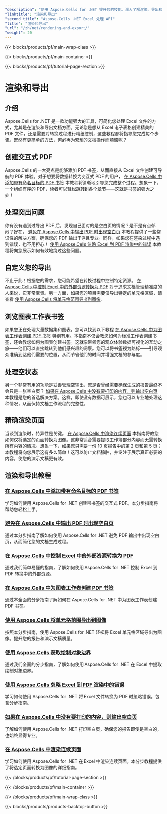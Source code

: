 ```yaml
---
"description": "使用 Aspose.Cells for .NET 提升您的技能。深入了解渲染、导出和创建交互式 Excel PDF 文档的教程。"
"linktitle": "渲染和导出"
"second_title": "Aspose.Cells .NET Excel 处理 API"
"title": "渲染和导出"
"url": "/zh/net/rendering-and-export/"
"weight": 20
---
```


{{< blocks/products/pf/main-wrap-class >}}

{{< blocks/products/pf/main-container >}}

{{< blocks/products/pf/tutorial-page-section >}}

# 渲染和导出

## 介绍

Aspose.Cells for .NET 是一款功能强大的工具，可简化您处理 Excel 文件的方式，尤其是在渲染和导出文档方面。无论您是想从 Excel 电子表格创建精美的 PDF 文件，还是需要对转换过程进行精细控制，这些教程都将指导您完成每个步骤。既然有更简单的方法，何必再为繁琐的文档操作而烦恼呢？

## 创建交互式 PDF

Aspose.Cells 的一大亮点是能够添加 PDF 书签，从而直接从 Excel 文件创建可导航的 PDF 体验。对于想要将数据转换为交互式 PDF 的用户， [在 Aspose.Cells 中添加带有命名目标的 PDF 书签](./add-pdf-bookmarks/) 本教程将清晰地引导您完成整个过程。想象一下，一个组织有序的 PDF，读者可以轻松跳转到各个章节——这就是书签的强大之处！

## 处理突出问题

你有没有遇到过导出 PDF 后，发现自己面对的是空白页的情况？是不是有点郁闷？好在， [避免在 Aspose.Cells 中输出 PDF 时出现空白页](./avoid-blank-page-in-output-pdf/) 本教程提供了一些常识性的解决方案，确保您的 PDF 输出干净且专业。同样，如果您在渲染过程中遇到错误，也不用担心！ [使用 Aspose.Cells 忽略 Excel 到 PDF 渲染中的错误](./ignore-errors-while-rendering/) 本教程将向您展示如何有效地绕过这些问题。

## 自定义您的导出

不止于此！根据您的需求，您可能希望在转换过程中控制特定资源。 [在 Aspose.Cells 中控制 Excel 中的外部资源转换为 PDF](./control-loading-of-external-resources/) 对于追求文档管理精准度的人来说，它非常宝贵。另一方面，如果您的项目需要仅导出特定的单元格区域，请查看 [使用 Aspose.Cells 将单元格范围导出到图像](./export-range-of-cells-to-image/).

## 浏览图表工作表书签

如果您正在处理大量数据集和图表，您可以找到以下教程 [在 Aspose.Cells 中为图表工作表创建 PDF 书签](./create-pdf-bookmark-entry-for-chart-sheet/) 特别有用。本指南不仅会教您如何为标准工作表创建书签，还会教您如何为图表创建书签。这就像带领您的观众体验数据可视化的互动之旅——他们可以直接跳转到他们感兴趣的洞察。您可以将书签视为路标——引导观众准确到达他们需要的位置，从而节省他们的时间并增强文档的参与度。

## 处理空状态

另一个非常有用的功能是妥善管理空输出。您是否曾经需要确保生成的报告最终不会只是一张空白页？ [如果在 Aspose.Cells 中没有要打印的内容，则输出空白页](./output-blank-page-when-nothing-to-print/) 本教程是您的首选解决方案。这样，即使没有数据可展示，您也可以专业地处理这种情况，从而保持文档工作流程的完整性。

## 精确渲染页面

当谈到渲染时，特异性是关键。 [在 Aspose.Cells 中渲染连续页面](./render-limited-number-of-sequential-pages/) 本指南将教您如何仅将选定的页面转换为图像。这非常适合需要提取工作簿部分内容而无需转换所有内容的情况。想象一下，如果您只需要一份 10 页报告中的第 2 页和第 5 页；本教程将向您展示这有多么简单！这可以防止文档臃肿，并专注于展示真正必要的内容，使您的演示文稿更有效。

## 渲染和导出教程
### [在 Aspose.Cells 中添加带有命名目标的 PDF 书签](./add-pdf-bookmarks/)
学习如何使用 Aspose.Cells for .NET 创建带书签的交互式 PDF。本分步指南将帮助您轻松上手。
### [避免在 Aspose.Cells 中输出 PDF 时出现空白页](./avoid-blank-page-in-output-pdf/)
通过本分步指南了解如何使用 Aspose.Cells for .NET 避免 PDF 输出中出现空白页，从而简化您的文档生成过程。
### [在 Aspose.Cells 中控制 Excel 中的外部资源转换为 PDF](./control-loading-of-external-resources/)
通过我们简单易懂的指南，了解如何使用 Aspose.Cells for .NET 控制 Excel 到 PDF 转换中的外部资源。
### [在 Aspose.Cells 中为图表工作表创建 PDF 书签](./create-pdf-bookmark-entry-for-chart-sheet/)
通过本全面的分步指南了解如何在 Aspose.Cells for .NET 中为图表工作表创建 PDF 书签。
### [使用 Aspose.Cells 将单元格范围导出到图像](./export-range-of-cells-to-image/)
按照本分步指南，使用 Aspose.Cells for .NET 轻松将 Excel 单元格区域导出为图像。提升您的报告和演示文稿质量。
### [使用 Aspose.Cells 获取绘制对象边界](./get-draw-object-and-bound/)
通过我们全面的分步指南，了解如何使用 Aspose.Cells for .NET 在 Excel 中提取绘制对象边界。
### [使用 Aspose.Cells 忽略 Excel 到 PDF 渲染中的错误](./ignore-errors-while-rendering/)
学习如何使用 Aspose.Cells for .NET 将 Excel 文件转换为 PDF 时忽略错误。包含分步指南。
### [如果在 Aspose.Cells 中没有要打印的内容，则输出空白页](./output-blank-page-when-nothing-to-print/)
了解如何使用 Aspose.Cells for .NET 打印空白页，确保您的报告即使是空白的，也始终显得专业。
### [在 Aspose.Cells 中渲染连续页面](./render-limited-number-of-sequential-pages/)
学习如何使用 Aspose.Cells for .NET 在 Excel 中渲染连续页面。本分步教程提供了将选定页面转换为图像的详细指南。

{{< /blocks/products/pf/tutorial-page-section >}}

{{< /blocks/products/pf/main-container >}}

{{< /blocks/products/pf/main-wrap-class >}}

{{< blocks/products/products-backtop-button >}}